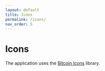 ```yaml
---
layout: default
title: Icons
permalink: /icons/
nav_order: 5
---
```


# Icons

The application uses the [Bitcoin Icons](https://bitcoinicons.com/) library.